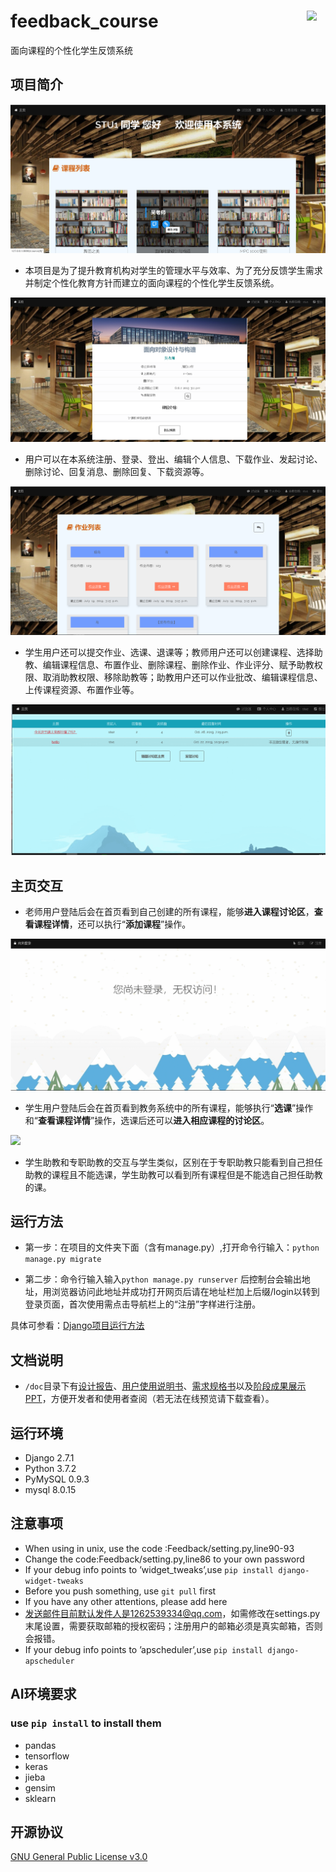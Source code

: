 # feedback_course<img src="https://github.com/shawnco411/Data_Structure/blob/master/shawnco4111.png" width="6%" align="right">
面向课程的个性化学生反馈系统

## 项目简介

<img src="https://github.com/shawnco411/feedback_course/blob/master/doc/home.PNG" title="主页">

* 本项目是为了提升教育机构对学生的管理水平与效率、为了充分反馈学生需求并制定个性化教育方针而建立的面向课程的个性化学生反馈系统。

<img src="https://github.com/shawnco411/feedback_course/blob/master/doc/course.png" title="课程详情">

* 用户可以在本系统注册、登录、登出、编辑个人信息、下载作业、发起讨论、删除讨论、回复消息、删除回复、下载资源等。

<img src="https://github.com/shawnco411/feedback_course/blob/master/doc/homework.png" title="作业列表">

* 学生用户还可以提交作业、选课、退课等；教师用户还可以创建课程、选择助教、编辑课程信息、布置作业、删除课程、删除作业、作业评分、赋予助教权限、取消助教权限、移除助教等；助教用户还可以作业批改、编辑课程信息、上传课程资源、布置作业等。

<img src="https://github.com/shawnco411/feedback_course/blob/master/doc/discuss.gif" title="讨论区">

## 主页交互

* 老师用户登陆后会在首页看到自己创建的所有课程，能够**进入课程讨论区**，**查看课程详情**，还可以执行“**添加课程**”操作。

<img src="https://github.com/shawnco411/feedback_course/blob/master/doc/teacher.gif">

* 学生用户登陆后会在首页看到教务系统中的所有课程，能够执行“**选课**”操作和“**查看课程详情**”操作，选课后还可以**进入相应课程的讨论区**。

<img src="https://github.com/shawnco411/feedback_course/blob/master/doc/student.gif">

* 学生助教和专职助教的交互与学生类似，区别在于专职助教只能看到自己担任助教的课程且不能选课，学生助教可以看到所有课程但是不能选自己担任助教的课。

## 运行方法
* 第一步：在项目的文件夹下面（含有manage.py）,打开命令行输入：`python manage.py migrate`

* 第二步：命令行输入输入`python manage.py runserver` 后控制台会输出地址，用浏览器访问此地址并成功打开网页后请在地址栏加上后缀/login以转到登录页面，首次使用需点击导航栏上的“注册”字样进行注册。

具体可参看：[Django项目运行方法](https://blog.csdn.net/dg_summer/article/details/77046294 "Django项目运行方法")

## 文档说明
* `/doc`目录下有[设计报告](https://github.com/shawnco411/feedback_course/blob/master/doc/%E8%AE%BE%E8%AE%A1%E6%8A%A5%E5%91%8A.pdf "设计报告")、[用户使用说明书](https://github.com/shawnco411/feedback_course/blob/master/doc/%E7%94%A8%E6%88%B7%E4%BD%BF%E7%94%A8%E8%AF%B4%E6%98%8E%E4%B9%A6.pdf "用户使用说明书")、[需求规格书](https://github.com/shawnco411/feedback_course/blob/master/doc/%E9%9C%80%E6%B1%82%E8%A7%84%E6%A0%BC%E4%B9%A60.3.1.pdf "需求规格书")以及[阶段成果展示PPT](https://github.com/shawnco411/feedback_course/blob/master/doc/%E8%BD%AF%E5%B7%A5%E5%B1%95%E7%A4%BA_%E5%BF%BD%E9%AA%81.pptx "阶段成果展示PPT")，方便开发者和使用者查阅（若无法在线预览请下载查看）。

## 运行环境
* Django           2.7.1
* Python            3.7.2
* PyMySQL        0.9.3
* mysql              8.0.15

## 注意事项
* When using in unix, use the code :Feedback/setting.py,line90-93
* Change the code:Feedback/setting.py,line86 to your own password
* If your debug info points to ’widget_tweaks’,use
`pip install django-widget-tweaks`
* Before you push something, use `git pull` first
* If you have any other attentions, please add here
* 发送邮件目前默认发件人是1262539334@qq.com，如需修改在settings.py末尾设置，需要获取邮箱的授权密码；注册用户的邮箱必须是真实邮箱，否则会报错。
*  If your debug info points to ’apscheduler’,use
`pip install django-apscheduler`

## AI环境要求
### use `pip install`  to install them
* pandas
* tensorflow
* keras
* jieba
* gensim
* sklearn

## 开源协议 

[GNU General Public License v3.0](LICENSE)

